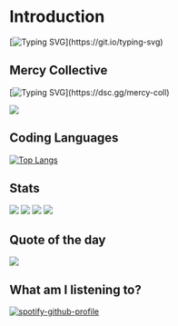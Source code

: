 # Introduction

[![Typing SVG](https://readme-typing-svg.herokuapp.com?duration=3000&multiline=true&height=60&lines=Hi+there%2C+I'm+Kane.;I+am+a+FiveM+Developer.)](https://git.io/typing-svg)

## Mercy Collective

[![Typing SVG](https://readme-typing-svg.herokuapp.com?duration=3000&color=78CEF7&multiline=true&width=650&height=110&lines=I+founded+Mercy+Collective+with+%40RazerFiveM.;Together+we+offer+script+support+and+scripts+for+FiveM.;Do+you+need+support%3F+Do+not+hesitate+and+join+our+Discord.;)](https://dsc.gg/mercy-coll)

![](https://img.shields.io/discord/878379225357369404?label=Join%20the%20Discord)

## Coding Languages
[![Top Langs](https://github-readme-stats.vercel.app/api/top-langs/?username=AwayFromKane&layout=compact&langs_count=10&show_icons=true)](https://github.com/AwayFromKane)

## Stats

![](https://img.shields.io/github/followers/awayfromkane?style=for-the-badge)
![](https://komarev.com/ghpvc/?username=awayfromkane&color=blue&style=for-the-badge)
![](https://img.shields.io/youtube/channel/subscribers/UCaE1me_eiSmYH_A7HHJraVA?style=for-the-badge)
![](https://img.shields.io/youtube/channel/views/UCaE1me_eiSmYH_A7HHJraVA?style=for-the-badge)

## Quote of the day

<p align="left">
  <img src="https://quotes-github-readme.vercel.app/api?type=horizontal&theme=light)]"  
</p>

## What am I listening to?
[![spotify-github-profile](https://spotify-github-profile.vercel.app/api/view?uid=31am2lthekdqoa4m4yzlzztr75yu&cover_image=true&theme=novatorem )]([Profile](https://open.spotify.com/user/31am2lthekdqoa4m4yzlzztr75yu))
